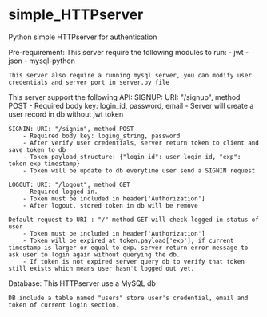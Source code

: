 # simple_HTTPserver
Python simple HTTPserver for authentication

Pre-requirement:
    This server require the following modules to run:
        - jwt
        - json
        - mysql-python
    
    This server also require a running mysql server, you can modify user credentials and server port in server.py file

This server support the following API:
    SIGNUP: URI: "/signup", method POST
        - Required body key: login_id, password, email
        - Server will create a user record in db without jwt token

    SIGNIN: URI: "/signin", method POST
        - Required body key: loging_string, password
        - After verify user credentials, server return token to client and save token to db
        - Token payload structure: {"login_id": user_login_id, "exp": token exp timestamp} 
        - Token will be update to db everytime user send a SIGNIN request

    LOGOUT: URI: "/logout", method GET
        - Required logged in.
        - Token must be included in header['Authorization']
        - After logout, stored token in db will be remove 

    Default request to URI : "/" method GET will check logged in status of user
        - Token must be included in header['Authorization']
        - Token will be expired at token.payload['exp'], if current timestamp is larger or equal to exp. server return error message to ask user to login again without querying the db.
        - If token is not expired server query db to verify that token still exists which means user hasn't logged out yet.

Database:
    This HTTPserver use a MySQL db

    DB include a table named "users" store user's credential, email and token of current login section.
